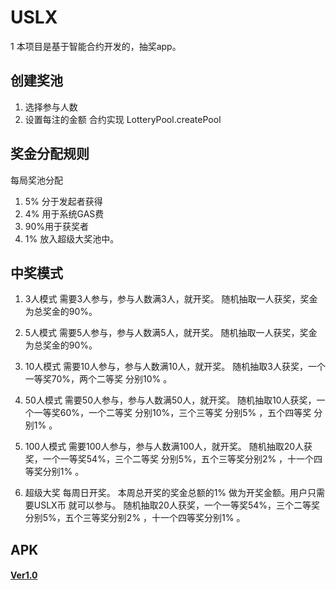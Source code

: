 # USLX
   1 本项目是基于智能合约开发的，抽奖app。
## 创建奖池
1. 选择参与人数
2. 设置每注的金额
合约实现 LotteryPool.createPool



## 奖金分配规则
 每局奖池分配 
 1. 5% 分于发起者获得
 2. 4% 用于系统GAS费
 3. 90%用于获奖者
 4. 1% 放入超级大奖池中。


## 中奖模式
1. 3人模式
   需要3人参与，参与人数满3人，就开奖。 随机抽取一人获奖，奖金为总奖金的90%。
2. 5人模式
   需要5人参与，参与人数满5人，就开奖。 随机抽取一人获奖，奖金为总奖金的90%。
3. 10人模式
   需要10人参与，参与人数满10人，就开奖。 随机抽取3人获奖，一个一等奖70%，两个二等奖 分别10% 。
4. 50人模式
   需要50人参与，参与人数满50人，就开奖。 随机抽取10人获奖，一个一等奖60%，一个二等奖 分别10%，三个三等奖 分别5% ，五个四等奖 分别1% 。
5. 100人模式
   需要100人参与，参与人数满100人，就开奖。 随机抽取20人获奖，一个一等奖54%，三个二等奖 分别5%，五个三等奖分别2% ，十一个四等奖分别1% 。

6. 超级大奖
    每周日开奖。
    本周总开奖的奖金总额的1% 做为开奖金额。用户只需要USLX币 就可以参与。
     随机抽取20人获奖，一个一等奖54%，三个二等奖 分别5%，五个三等奖分别2% ，十一个四等奖分别1% 。

## APK
#### [Ver1.0](https://github.com/metalx2030/uslx/blob/main/apk/oumei_out-release-v1.0.apk)

